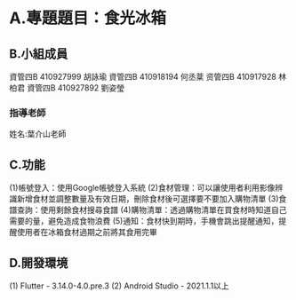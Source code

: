 # A.專題題目：食光冰箱
## B.小組成員
資管四B 410927999 胡詠瑜
資管四B 410918194 何丞棻
资管四B 410917928 林柏君
資管四B 410927892 劉姿瑩
### 指導老師
姓名:葉介山老師
## C.功能
(1)帳號登入：使用Google帳號登入系統
(2)食材管理：可以讓使用者利用影像辨識新增食材並調整數量及有效日期，刪除食材後可選擇要不要加入購物清單
(3)食譜查詢：使用剩餘食材搜尋食譜
(4)購物清單：透過購物清單在買食材時知道自己需要的量，避免造成食物浪費
(5)通知：食材快到期時，手機會跳出提醒通知，提醒使用者在冰箱食材過期之前將其食用完畢
## D.開發環境
(1) Flutter - 3.14.0-4.0.pre.3
(2) Android Studio - 2021.1.1以上